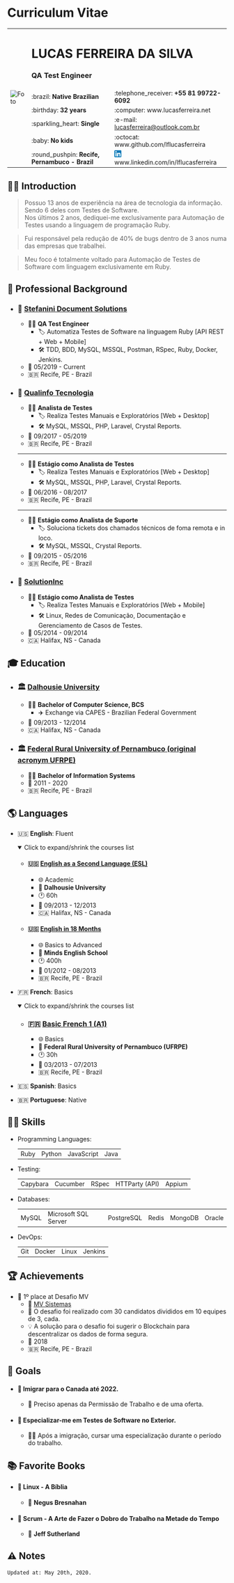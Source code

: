 # Curriculum Vitae

<table>
  <tr>
    <td rowspan="7">
      <img src='https://avatars2.githubusercontent.com/u/5920654?s=460&u=58910df8cdac7a24bba00e0be05d5fe97d6695ac&v=4' alt='Foto' width='320'>
    </td>
  </tr>
  <tr>
    <td colspan="2">
      <h1>LUCAS FERREIRA DA SILVA</h1>
      <h3>QA Test Engineer</h3>
    </td>
  </tr>
  <tr>
    <td>:brazil: <b>Native Brazilian</b></td>
    <td>:telephone_receiver: <b>+55 81 99722-6092</b></td>
  </tr>
  <tr>
    <td>:birthday: <b>32 years</b></td>
    <td>:computer: www.lucasferreira.net</td>
  </tr>
  <tr>
    <td>:sparkling_heart: <b>Single</b></td>
    <td>:e-mail: <a href="mailto:lucasferreira@outlook.com.br">lucasferreira@outlook.com.br</a></td>
  </tr>
  <tr>
    <td>:baby: <b>No kids</b></td>
    <td>:octocat: www.github.com/lflucasferreira</td>
  </tr>
  <tr>
    <td>:round_pushpin: <b>Recife, Pernambuco - Brazil</b></td>
    <td><img src="../images/linkedin.png"> www.linkedin.com/in/lflucasferreira</td>
  </tr>
</table>

## :raising_hand_man: Introduction

> Possuo 13 anos de experiência na área de tecnologia da informação. Sendo 6 deles com Testes de Software.  
> Nos últimos 2 anos, dediquei-me exclusivamente para Automação de Testes usando a linguagem de programação Ruby.

> Fui responsável pela redução de 40% de bugs dentro de 3 anos numa das empresas que trabalhei.

> Meu foco é totalmente voltado para Automação de Testes de Software com linguagem exclusivamente em Ruby.

## :briefcase: Professional Background

- ### :office: <a href="http://www.stefanini.com">Stefanini Document Solutions</a>

  - :man_office_worker: __QA Test Engineer__
    - :label: Automatiza Testes de Software na linguagem Ruby [API REST + Web + Mobile]
    - :hammer_and_wrench: TDD, BDD, MySQL, MSSQL, Postman, RSpec, Ruby, Docker, Jenkins.
  - :calendar: 05/2019 - Current
  - :brazil: Recife, PE - Brazil

- ### :office: <a href="http://www.qualinfo.com.br">Qualinfo Tecnologia</a>

  - :man_office_worker: __Analista de Testes__
    - :label: Realiza Testes Manuais e Exploratórios [Web + Desktop]
    - :hammer_and_wrench: MySQL, MSSQL, PHP, Laravel, Crystal Reports.
  - :calendar: 09/2017 - 05/2019
  - :brazil: Recife, PE - Brazil

  <hr>

  - :man_office_worker: __Estágio como Analista de Testes__
    - :label: Realiza Testes Manuais e Exploratórios [Web + Desktop]
    - :hammer_and_wrench: MySQL, MSSQL, PHP, Laravel, Crystal Reports.
  - :calendar: 06/2016 - 08/2017
  - :brazil: Recife, PE - Brazil

  <hr>

  - :man_office_worker: __Estágio como Analista de Suporte__
    - :label: Soluciona tickets dos chamados técnicos de foma remota e in loco.
    - :hammer_and_wrench: MySQL, MSSQL, Crystal Reports.
  - :calendar: 09/2015 - 05/2016
  - :brazil: Recife, PE - Brazil

- ### :office: <a href="http://www.solutioninc.com">SolutionInc</a>

  - :man_office_worker: __Estágio como Analista de Testes__
    - :label: Realiza Testes Manuais e Exploratórios [Web + Mobile]
    - :hammer_and_wrench: Linux, Redes de Comunicação, Documentação e Gerenciamento de Casos de Testes.
  - :calendar: 05/2014 - 09/2014
  - :canada: Halifax, NS - Canada

## :mortar_board: Education

- ### :classical_building: <a href="http://www.dal.ca">Dalhousie University</a>

  - :man_student: __Bachelor of Computer Science, BCS__
    - :airplane: Exchange via CAPES - Brazilian Federal Government
  - :calendar: 09/2013 - 12/2014
  - :canada: Halifax, NS - Canada

<!-- Bachelor of Computer Science, BCS -->

- ### :classical_building: <a href="http://www.ufrpe.br">Federal Rural University of Pernambuco (original acronym UFRPE)</a>

  - :man_student: __Bachelor of Information Systems__
  - :calendar: 2011 - 2020
  - :brazil: Recife, PE - Brazil

## :earth_americas: Languages

- :us: __English__: Fluent

  <details open>
    <summary>Click to expand/shrink the courses list</summary>

    - #### :us: <a href="http://www.dal.ca">English as a Second Language (ESL)</a>

      - :globe_with_meridians: Academic
      - :school: __Dalhousie University__
      - :clock1: 60h
      - :calendar: 09/2013 - 12/2013
      - :canada: Halifax, NS - Canada

    - #### :us: <a href="https://mindsidiomas.com.br">English in 18 Months</a>

      - :globe_with_meridians: Basics to Advanced
      - :school: __Minds English School__
      - :clock1: 400h
      - :calendar: 01/2012 - 08/2013
      - :brazil: Recife, PE - Brazil
  </details>

- :fr: __French__: Basics

  <details open>
    <summary>Click to expand/shrink the courses list</summary>

    - ### :fr: <a href="http://www.ufrpe.br">Basic French 1 (A1)</a>

      - :globe_with_meridians: Basics
      - :school: __Federal Rural University of Pernambuco (UFRPE)__
      - :clock1: 30h
      - :calendar: 03/2013 - 07/2013
      - :brazil: Recife, PE - Brazil
  </details>

- :es: __Spanish__: Basics
- :brazil: __Portuguese__: Native

## :ng_man: Skills

- Programming Languages:

  <table>
    <tr>
      <td>Ruby</td>
      <td>Python</td>
      <td>JavaScript</td>
      <td>Java</td>
    </tr>
  </table>

- Testing:

  <table>
    <tr>
      <td>Capybara</td>
      <td>Cucumber</td>
      <td>RSpec</td>
      <td>HTTParty (API)</td>
      <td>Appium</td>
    </tr>
  </table>

- Databases:

  <table>
    <tr>
      <td>MySQL</td>
      <td>Microsoft SQL Server</td>
      <td>PostgreSQL</td>
      <td>Redis</td>
      <td>MongoDB</td>
      <td>Oracle</td>
    </tr>
  </table>

- DevOps:

  <table>
    <tr>
      <td>Git</td>
      <td>Docker</td>
      <td>Linux</td>
      <td>Jenkins</td>
    </tr>
  </table>

## :trophy: Achievements

- :1st_place_medal: 1º place at Desafio MV
  - :office: <a href="http://www.mv.com.br">MV Sistemas</a>
  - :bookmark: O desafio foi realizado com 30 candidatos divididos em 10 equipes de 3, cada.
  - :bulb: A solução para o desafio foi sugerir o Blockchain para descentralizar os dados de forma segura.
  - :calendar: 2018
  - :brazil: Recife, PE - Brazil

## :dart: Goals

- #### :pushpin: Imigrar para o Canada até 2022.
  - :crossed_fingers: Preciso apenas da Permissão de Trabalho e de uma oferta.

- #### :pushpin: Especializar-me em Testes de Software no Exterior.
  - :man_technologist: Após a imigração, cursar uma especialização durante o período do trabalho.

## :books: Favorite Books

- #### :book: Linux - A Bíblia
  - :rocket: __Negus Bresnahan__

- #### :book: Scrum - A Arte de Fazer o Dobro do Trabalho na Metade do Tempo
  - :rocket: __Jeff Sutherland__

## :warning: Notes

    Updated at: May 20th, 2020.